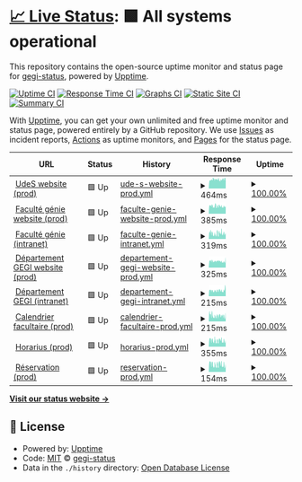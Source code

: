 # [📈 Live Status](https://gegi-status.github.io): <!--live status--> **🟩 All systems operational**

This repository contains the open-source uptime monitor and status page for [gegi-status](https://gegi-status.github.io), powered by [Upptime](https://github.com/upptime/upptime).

[![Uptime CI](https://github.com/gegi-status/gegi-status.github.io/workflows/Uptime%20CI/badge.svg)](https://github.com/gegi-status/gegi-status.github.io/actions?query=workflow%3A%22Uptime+CI%22)
[![Response Time CI](https://github.com/gegi-status/gegi-status.github.io/workflows/Response%20Time%20CI/badge.svg)](https://github.com/gegi-status/gegi-status.github.io/actions?query=workflow%3A%22Response+Time+CI%22)
[![Graphs CI](https://github.com/gegi-status/gegi-status.github.io/workflows/Graphs%20CI/badge.svg)](https://github.com/gegi-status/gegi-status.github.io/actions?query=workflow%3A%22Graphs+CI%22)
[![Static Site CI](https://github.com/gegi-status/gegi-status.github.io/workflows/Static%20Site%20CI/badge.svg)](https://github.com/gegi-status/gegi-status.github.io/actions?query=workflow%3A%22Static+Site+CI%22)
[![Summary CI](https://github.com/gegi-status/gegi-status.github.io/workflows/Summary%20CI/badge.svg)](https://github.com/gegi-status/gegi-status.github.io/actions?query=workflow%3A%22Summary+CI%22)

With [Upptime](https://upptime.js.org), you can get your own unlimited and free uptime monitor and status page, powered entirely by a GitHub repository. We use [Issues](https://github.com/gegi-status/gegi-status.github.io/issues) as incident reports, [Actions](https://github.com/gegi-status/gegi-status.github.io/actions) as uptime monitors, and [Pages](https://gegi-status.github.io) for the status page.

<!--start: status pages-->
<!-- This summary is generated by Upptime (https://github.com/upptime/upptime) -->
<!-- Do not edit this manually, your changes will be overwritten -->
<!-- prettier-ignore -->
| URL | Status | History | Response Time | Uptime |
| --- | ------ | ------- | ------------- | ------ |
| <img alt="" src="https://www.usherbrooke.ca/favicon.ico" height="13"> [UdeS website (prod)](https://www.usherbrooke.ca/) | 🟩 Up | [ude-s-website-prod.yml](https://github.com/gegi-status/gegi-status.github.io/commits/HEAD/history/ude-s-website-prod.yml) | <details><summary><img alt="Response time graph" src="./graphs/ude-s-website-prod/response-time-week.png" height="20"> 464ms</summary><br><a href="https://gegi-status.github.io/history/ude-s-website-prod"><img alt="Response time 507" src="https://img.shields.io/endpoint?url=https%3A%2F%2Fraw.githubusercontent.com%2Fgegi-status%2Fgegi-status.github.io%2FHEAD%2Fapi%2Fude-s-website-prod%2Fresponse-time.json"></a><br><a href="https://gegi-status.github.io/history/ude-s-website-prod"><img alt="24-hour response time 464" src="https://img.shields.io/endpoint?url=https%3A%2F%2Fraw.githubusercontent.com%2Fgegi-status%2Fgegi-status.github.io%2FHEAD%2Fapi%2Fude-s-website-prod%2Fresponse-time-day.json"></a><br><a href="https://gegi-status.github.io/history/ude-s-website-prod"><img alt="7-day response time 464" src="https://img.shields.io/endpoint?url=https%3A%2F%2Fraw.githubusercontent.com%2Fgegi-status%2Fgegi-status.github.io%2FHEAD%2Fapi%2Fude-s-website-prod%2Fresponse-time-week.json"></a><br><a href="https://gegi-status.github.io/history/ude-s-website-prod"><img alt="30-day response time 509" src="https://img.shields.io/endpoint?url=https%3A%2F%2Fraw.githubusercontent.com%2Fgegi-status%2Fgegi-status.github.io%2FHEAD%2Fapi%2Fude-s-website-prod%2Fresponse-time-month.json"></a><br><a href="https://gegi-status.github.io/history/ude-s-website-prod"><img alt="1-year response time 507" src="https://img.shields.io/endpoint?url=https%3A%2F%2Fraw.githubusercontent.com%2Fgegi-status%2Fgegi-status.github.io%2FHEAD%2Fapi%2Fude-s-website-prod%2Fresponse-time-year.json"></a></details> | <details><summary><a href="https://gegi-status.github.io/history/ude-s-website-prod">100.00%</a></summary><a href="https://gegi-status.github.io/history/ude-s-website-prod"><img alt="All-time uptime 99.96%" src="https://img.shields.io/endpoint?url=https%3A%2F%2Fraw.githubusercontent.com%2Fgegi-status%2Fgegi-status.github.io%2FHEAD%2Fapi%2Fude-s-website-prod%2Fuptime.json"></a><br><a href="https://gegi-status.github.io/history/ude-s-website-prod"><img alt="24-hour uptime 100.00%" src="https://img.shields.io/endpoint?url=https%3A%2F%2Fraw.githubusercontent.com%2Fgegi-status%2Fgegi-status.github.io%2FHEAD%2Fapi%2Fude-s-website-prod%2Fuptime-day.json"></a><br><a href="https://gegi-status.github.io/history/ude-s-website-prod"><img alt="7-day uptime 100.00%" src="https://img.shields.io/endpoint?url=https%3A%2F%2Fraw.githubusercontent.com%2Fgegi-status%2Fgegi-status.github.io%2FHEAD%2Fapi%2Fude-s-website-prod%2Fuptime-week.json"></a><br><a href="https://gegi-status.github.io/history/ude-s-website-prod"><img alt="30-day uptime 99.82%" src="https://img.shields.io/endpoint?url=https%3A%2F%2Fraw.githubusercontent.com%2Fgegi-status%2Fgegi-status.github.io%2FHEAD%2Fapi%2Fude-s-website-prod%2Fuptime-month.json"></a><br><a href="https://gegi-status.github.io/history/ude-s-website-prod"><img alt="1-year uptime 99.96%" src="https://img.shields.io/endpoint?url=https%3A%2F%2Fraw.githubusercontent.com%2Fgegi-status%2Fgegi-status.github.io%2FHEAD%2Fapi%2Fude-s-website-prod%2Fuptime-year.json"></a></details>
| <img alt="" src="https://favicons.githubusercontent.com/www.usherbrooke.ca" height="13"> [Faculté génie website (prod)](https://www.usherbrooke.ca/genie/) | 🟩 Up | [faculte-genie-website-prod.yml](https://github.com/gegi-status/gegi-status.github.io/commits/HEAD/history/faculte-genie-website-prod.yml) | <details><summary><img alt="Response time graph" src="./graphs/faculte-genie-website-prod/response-time-week.png" height="20"> 385ms</summary><br><a href="https://gegi-status.github.io/history/faculte-genie-website-prod"><img alt="Response time 344" src="https://img.shields.io/endpoint?url=https%3A%2F%2Fraw.githubusercontent.com%2Fgegi-status%2Fgegi-status.github.io%2FHEAD%2Fapi%2Ffaculte-genie-website-prod%2Fresponse-time.json"></a><br><a href="https://gegi-status.github.io/history/faculte-genie-website-prod"><img alt="24-hour response time 376" src="https://img.shields.io/endpoint?url=https%3A%2F%2Fraw.githubusercontent.com%2Fgegi-status%2Fgegi-status.github.io%2FHEAD%2Fapi%2Ffaculte-genie-website-prod%2Fresponse-time-day.json"></a><br><a href="https://gegi-status.github.io/history/faculte-genie-website-prod"><img alt="7-day response time 385" src="https://img.shields.io/endpoint?url=https%3A%2F%2Fraw.githubusercontent.com%2Fgegi-status%2Fgegi-status.github.io%2FHEAD%2Fapi%2Ffaculte-genie-website-prod%2Fresponse-time-week.json"></a><br><a href="https://gegi-status.github.io/history/faculte-genie-website-prod"><img alt="30-day response time 377" src="https://img.shields.io/endpoint?url=https%3A%2F%2Fraw.githubusercontent.com%2Fgegi-status%2Fgegi-status.github.io%2FHEAD%2Fapi%2Ffaculte-genie-website-prod%2Fresponse-time-month.json"></a><br><a href="https://gegi-status.github.io/history/faculte-genie-website-prod"><img alt="1-year response time 344" src="https://img.shields.io/endpoint?url=https%3A%2F%2Fraw.githubusercontent.com%2Fgegi-status%2Fgegi-status.github.io%2FHEAD%2Fapi%2Ffaculte-genie-website-prod%2Fresponse-time-year.json"></a></details> | <details><summary><a href="https://gegi-status.github.io/history/faculte-genie-website-prod">100.00%</a></summary><a href="https://gegi-status.github.io/history/faculte-genie-website-prod"><img alt="All-time uptime 99.97%" src="https://img.shields.io/endpoint?url=https%3A%2F%2Fraw.githubusercontent.com%2Fgegi-status%2Fgegi-status.github.io%2FHEAD%2Fapi%2Ffaculte-genie-website-prod%2Fuptime.json"></a><br><a href="https://gegi-status.github.io/history/faculte-genie-website-prod"><img alt="24-hour uptime 100.00%" src="https://img.shields.io/endpoint?url=https%3A%2F%2Fraw.githubusercontent.com%2Fgegi-status%2Fgegi-status.github.io%2FHEAD%2Fapi%2Ffaculte-genie-website-prod%2Fuptime-day.json"></a><br><a href="https://gegi-status.github.io/history/faculte-genie-website-prod"><img alt="7-day uptime 100.00%" src="https://img.shields.io/endpoint?url=https%3A%2F%2Fraw.githubusercontent.com%2Fgegi-status%2Fgegi-status.github.io%2FHEAD%2Fapi%2Ffaculte-genie-website-prod%2Fuptime-week.json"></a><br><a href="https://gegi-status.github.io/history/faculte-genie-website-prod"><img alt="30-day uptime 99.86%" src="https://img.shields.io/endpoint?url=https%3A%2F%2Fraw.githubusercontent.com%2Fgegi-status%2Fgegi-status.github.io%2FHEAD%2Fapi%2Ffaculte-genie-website-prod%2Fuptime-month.json"></a><br><a href="https://gegi-status.github.io/history/faculte-genie-website-prod"><img alt="1-year uptime 99.97%" src="https://img.shields.io/endpoint?url=https%3A%2F%2Fraw.githubusercontent.com%2Fgegi-status%2Fgegi-status.github.io%2FHEAD%2Fapi%2Ffaculte-genie-website-prod%2Fuptime-year.json"></a></details>
| <img alt="" src="https://favicons.githubusercontent.com/usherbrooke.sharepoint.com" height="13"> [Faculté génie (intranet)](https://usherbrooke.sharepoint.com/sites/fgen) | 🟩 Up | [faculte-genie-intranet.yml](https://github.com/gegi-status/gegi-status.github.io/commits/HEAD/history/faculte-genie-intranet.yml) | <details><summary><img alt="Response time graph" src="./graphs/faculte-genie-intranet/response-time-week.png" height="20"> 319ms</summary><br><a href="https://gegi-status.github.io/history/faculte-genie-intranet"><img alt="Response time 251" src="https://img.shields.io/endpoint?url=https%3A%2F%2Fraw.githubusercontent.com%2Fgegi-status%2Fgegi-status.github.io%2FHEAD%2Fapi%2Ffaculte-genie-intranet%2Fresponse-time.json"></a><br><a href="https://gegi-status.github.io/history/faculte-genie-intranet"><img alt="24-hour response time 322" src="https://img.shields.io/endpoint?url=https%3A%2F%2Fraw.githubusercontent.com%2Fgegi-status%2Fgegi-status.github.io%2FHEAD%2Fapi%2Ffaculte-genie-intranet%2Fresponse-time-day.json"></a><br><a href="https://gegi-status.github.io/history/faculte-genie-intranet"><img alt="7-day response time 319" src="https://img.shields.io/endpoint?url=https%3A%2F%2Fraw.githubusercontent.com%2Fgegi-status%2Fgegi-status.github.io%2FHEAD%2Fapi%2Ffaculte-genie-intranet%2Fresponse-time-week.json"></a><br><a href="https://gegi-status.github.io/history/faculte-genie-intranet"><img alt="30-day response time 275" src="https://img.shields.io/endpoint?url=https%3A%2F%2Fraw.githubusercontent.com%2Fgegi-status%2Fgegi-status.github.io%2FHEAD%2Fapi%2Ffaculte-genie-intranet%2Fresponse-time-month.json"></a><br><a href="https://gegi-status.github.io/history/faculte-genie-intranet"><img alt="1-year response time 251" src="https://img.shields.io/endpoint?url=https%3A%2F%2Fraw.githubusercontent.com%2Fgegi-status%2Fgegi-status.github.io%2FHEAD%2Fapi%2Ffaculte-genie-intranet%2Fresponse-time-year.json"></a></details> | <details><summary><a href="https://gegi-status.github.io/history/faculte-genie-intranet">100.00%</a></summary><a href="https://gegi-status.github.io/history/faculte-genie-intranet"><img alt="All-time uptime 100.00%" src="https://img.shields.io/endpoint?url=https%3A%2F%2Fraw.githubusercontent.com%2Fgegi-status%2Fgegi-status.github.io%2FHEAD%2Fapi%2Ffaculte-genie-intranet%2Fuptime.json"></a><br><a href="https://gegi-status.github.io/history/faculte-genie-intranet"><img alt="24-hour uptime 100.00%" src="https://img.shields.io/endpoint?url=https%3A%2F%2Fraw.githubusercontent.com%2Fgegi-status%2Fgegi-status.github.io%2FHEAD%2Fapi%2Ffaculte-genie-intranet%2Fuptime-day.json"></a><br><a href="https://gegi-status.github.io/history/faculte-genie-intranet"><img alt="7-day uptime 100.00%" src="https://img.shields.io/endpoint?url=https%3A%2F%2Fraw.githubusercontent.com%2Fgegi-status%2Fgegi-status.github.io%2FHEAD%2Fapi%2Ffaculte-genie-intranet%2Fuptime-week.json"></a><br><a href="https://gegi-status.github.io/history/faculte-genie-intranet"><img alt="30-day uptime 100.00%" src="https://img.shields.io/endpoint?url=https%3A%2F%2Fraw.githubusercontent.com%2Fgegi-status%2Fgegi-status.github.io%2FHEAD%2Fapi%2Ffaculte-genie-intranet%2Fuptime-month.json"></a><br><a href="https://gegi-status.github.io/history/faculte-genie-intranet"><img alt="1-year uptime 100.00%" src="https://img.shields.io/endpoint?url=https%3A%2F%2Fraw.githubusercontent.com%2Fgegi-status%2Fgegi-status.github.io%2FHEAD%2Fapi%2Ffaculte-genie-intranet%2Fuptime-year.json"></a></details>
| <img alt="" src="https://favicons.githubusercontent.com/www.usherbrooke.ca" height="13"> [Département GEGI website (prod)](https://www.usherbrooke.ca/genie-electrique-informatique/) | 🟩 Up | [departement-gegi-website-prod.yml](https://github.com/gegi-status/gegi-status.github.io/commits/HEAD/history/departement-gegi-website-prod.yml) | <details><summary><img alt="Response time graph" src="./graphs/departement-gegi-website-prod/response-time-week.png" height="20"> 325ms</summary><br><a href="https://gegi-status.github.io/history/departement-gegi-website-prod"><img alt="Response time 302" src="https://img.shields.io/endpoint?url=https%3A%2F%2Fraw.githubusercontent.com%2Fgegi-status%2Fgegi-status.github.io%2FHEAD%2Fapi%2Fdepartement-gegi-website-prod%2Fresponse-time.json"></a><br><a href="https://gegi-status.github.io/history/departement-gegi-website-prod"><img alt="24-hour response time 344" src="https://img.shields.io/endpoint?url=https%3A%2F%2Fraw.githubusercontent.com%2Fgegi-status%2Fgegi-status.github.io%2FHEAD%2Fapi%2Fdepartement-gegi-website-prod%2Fresponse-time-day.json"></a><br><a href="https://gegi-status.github.io/history/departement-gegi-website-prod"><img alt="7-day response time 325" src="https://img.shields.io/endpoint?url=https%3A%2F%2Fraw.githubusercontent.com%2Fgegi-status%2Fgegi-status.github.io%2FHEAD%2Fapi%2Fdepartement-gegi-website-prod%2Fresponse-time-week.json"></a><br><a href="https://gegi-status.github.io/history/departement-gegi-website-prod"><img alt="30-day response time 327" src="https://img.shields.io/endpoint?url=https%3A%2F%2Fraw.githubusercontent.com%2Fgegi-status%2Fgegi-status.github.io%2FHEAD%2Fapi%2Fdepartement-gegi-website-prod%2Fresponse-time-month.json"></a><br><a href="https://gegi-status.github.io/history/departement-gegi-website-prod"><img alt="1-year response time 302" src="https://img.shields.io/endpoint?url=https%3A%2F%2Fraw.githubusercontent.com%2Fgegi-status%2Fgegi-status.github.io%2FHEAD%2Fapi%2Fdepartement-gegi-website-prod%2Fresponse-time-year.json"></a></details> | <details><summary><a href="https://gegi-status.github.io/history/departement-gegi-website-prod">100.00%</a></summary><a href="https://gegi-status.github.io/history/departement-gegi-website-prod"><img alt="All-time uptime 99.96%" src="https://img.shields.io/endpoint?url=https%3A%2F%2Fraw.githubusercontent.com%2Fgegi-status%2Fgegi-status.github.io%2FHEAD%2Fapi%2Fdepartement-gegi-website-prod%2Fuptime.json"></a><br><a href="https://gegi-status.github.io/history/departement-gegi-website-prod"><img alt="24-hour uptime 100.00%" src="https://img.shields.io/endpoint?url=https%3A%2F%2Fraw.githubusercontent.com%2Fgegi-status%2Fgegi-status.github.io%2FHEAD%2Fapi%2Fdepartement-gegi-website-prod%2Fuptime-day.json"></a><br><a href="https://gegi-status.github.io/history/departement-gegi-website-prod"><img alt="7-day uptime 100.00%" src="https://img.shields.io/endpoint?url=https%3A%2F%2Fraw.githubusercontent.com%2Fgegi-status%2Fgegi-status.github.io%2FHEAD%2Fapi%2Fdepartement-gegi-website-prod%2Fuptime-week.json"></a><br><a href="https://gegi-status.github.io/history/departement-gegi-website-prod"><img alt="30-day uptime 99.82%" src="https://img.shields.io/endpoint?url=https%3A%2F%2Fraw.githubusercontent.com%2Fgegi-status%2Fgegi-status.github.io%2FHEAD%2Fapi%2Fdepartement-gegi-website-prod%2Fuptime-month.json"></a><br><a href="https://gegi-status.github.io/history/departement-gegi-website-prod"><img alt="1-year uptime 99.96%" src="https://img.shields.io/endpoint?url=https%3A%2F%2Fraw.githubusercontent.com%2Fgegi-status%2Fgegi-status.github.io%2FHEAD%2Fapi%2Fdepartement-gegi-website-prod%2Fuptime-year.json"></a></details>
| <img alt="" src="https://favicons.githubusercontent.com/www.usherbrooke.ca" height="13"> [Département GEGI (intranet)](https://www.usherbrooke.ca/intranet-genie-electrique-informatique/) | 🟩 Up | [departement-gegi-intranet.yml](https://github.com/gegi-status/gegi-status.github.io/commits/HEAD/history/departement-gegi-intranet.yml) | <details><summary><img alt="Response time graph" src="./graphs/departement-gegi-intranet/response-time-week.png" height="20"> 215ms</summary><br><a href="https://gegi-status.github.io/history/departement-gegi-intranet"><img alt="Response time 202" src="https://img.shields.io/endpoint?url=https%3A%2F%2Fraw.githubusercontent.com%2Fgegi-status%2Fgegi-status.github.io%2FHEAD%2Fapi%2Fdepartement-gegi-intranet%2Fresponse-time.json"></a><br><a href="https://gegi-status.github.io/history/departement-gegi-intranet"><img alt="24-hour response time 271" src="https://img.shields.io/endpoint?url=https%3A%2F%2Fraw.githubusercontent.com%2Fgegi-status%2Fgegi-status.github.io%2FHEAD%2Fapi%2Fdepartement-gegi-intranet%2Fresponse-time-day.json"></a><br><a href="https://gegi-status.github.io/history/departement-gegi-intranet"><img alt="7-day response time 215" src="https://img.shields.io/endpoint?url=https%3A%2F%2Fraw.githubusercontent.com%2Fgegi-status%2Fgegi-status.github.io%2FHEAD%2Fapi%2Fdepartement-gegi-intranet%2Fresponse-time-week.json"></a><br><a href="https://gegi-status.github.io/history/departement-gegi-intranet"><img alt="30-day response time 196" src="https://img.shields.io/endpoint?url=https%3A%2F%2Fraw.githubusercontent.com%2Fgegi-status%2Fgegi-status.github.io%2FHEAD%2Fapi%2Fdepartement-gegi-intranet%2Fresponse-time-month.json"></a><br><a href="https://gegi-status.github.io/history/departement-gegi-intranet"><img alt="1-year response time 202" src="https://img.shields.io/endpoint?url=https%3A%2F%2Fraw.githubusercontent.com%2Fgegi-status%2Fgegi-status.github.io%2FHEAD%2Fapi%2Fdepartement-gegi-intranet%2Fresponse-time-year.json"></a></details> | <details><summary><a href="https://gegi-status.github.io/history/departement-gegi-intranet">100.00%</a></summary><a href="https://gegi-status.github.io/history/departement-gegi-intranet"><img alt="All-time uptime 99.97%" src="https://img.shields.io/endpoint?url=https%3A%2F%2Fraw.githubusercontent.com%2Fgegi-status%2Fgegi-status.github.io%2FHEAD%2Fapi%2Fdepartement-gegi-intranet%2Fuptime.json"></a><br><a href="https://gegi-status.github.io/history/departement-gegi-intranet"><img alt="24-hour uptime 100.00%" src="https://img.shields.io/endpoint?url=https%3A%2F%2Fraw.githubusercontent.com%2Fgegi-status%2Fgegi-status.github.io%2FHEAD%2Fapi%2Fdepartement-gegi-intranet%2Fuptime-day.json"></a><br><a href="https://gegi-status.github.io/history/departement-gegi-intranet"><img alt="7-day uptime 100.00%" src="https://img.shields.io/endpoint?url=https%3A%2F%2Fraw.githubusercontent.com%2Fgegi-status%2Fgegi-status.github.io%2FHEAD%2Fapi%2Fdepartement-gegi-intranet%2Fuptime-week.json"></a><br><a href="https://gegi-status.github.io/history/departement-gegi-intranet"><img alt="30-day uptime 99.86%" src="https://img.shields.io/endpoint?url=https%3A%2F%2Fraw.githubusercontent.com%2Fgegi-status%2Fgegi-status.github.io%2FHEAD%2Fapi%2Fdepartement-gegi-intranet%2Fuptime-month.json"></a><br><a href="https://gegi-status.github.io/history/departement-gegi-intranet"><img alt="1-year uptime 99.97%" src="https://img.shields.io/endpoint?url=https%3A%2F%2Fraw.githubusercontent.com%2Fgegi-status%2Fgegi-status.github.io%2FHEAD%2Fapi%2Fdepartement-gegi-intranet%2Fuptime-year.json"></a></details>
| <img alt="" src="https://favicons.githubusercontent.com/www.gegi.usherbrooke.ca" height="13"> [Calendrier facultaire (prod)](https://www.gegi.usherbrooke.ca/calendrier-facultaire/) | 🟩 Up | [calendrier-facultaire-prod.yml](https://github.com/gegi-status/gegi-status.github.io/commits/HEAD/history/calendrier-facultaire-prod.yml) | <details><summary><img alt="Response time graph" src="./graphs/calendrier-facultaire-prod/response-time-week.png" height="20"> 215ms</summary><br><a href="https://gegi-status.github.io/history/calendrier-facultaire-prod"><img alt="Response time 166" src="https://img.shields.io/endpoint?url=https%3A%2F%2Fraw.githubusercontent.com%2Fgegi-status%2Fgegi-status.github.io%2FHEAD%2Fapi%2Fcalendrier-facultaire-prod%2Fresponse-time.json"></a><br><a href="https://gegi-status.github.io/history/calendrier-facultaire-prod"><img alt="24-hour response time 205" src="https://img.shields.io/endpoint?url=https%3A%2F%2Fraw.githubusercontent.com%2Fgegi-status%2Fgegi-status.github.io%2FHEAD%2Fapi%2Fcalendrier-facultaire-prod%2Fresponse-time-day.json"></a><br><a href="https://gegi-status.github.io/history/calendrier-facultaire-prod"><img alt="7-day response time 215" src="https://img.shields.io/endpoint?url=https%3A%2F%2Fraw.githubusercontent.com%2Fgegi-status%2Fgegi-status.github.io%2FHEAD%2Fapi%2Fcalendrier-facultaire-prod%2Fresponse-time-week.json"></a><br><a href="https://gegi-status.github.io/history/calendrier-facultaire-prod"><img alt="30-day response time 178" src="https://img.shields.io/endpoint?url=https%3A%2F%2Fraw.githubusercontent.com%2Fgegi-status%2Fgegi-status.github.io%2FHEAD%2Fapi%2Fcalendrier-facultaire-prod%2Fresponse-time-month.json"></a><br><a href="https://gegi-status.github.io/history/calendrier-facultaire-prod"><img alt="1-year response time 166" src="https://img.shields.io/endpoint?url=https%3A%2F%2Fraw.githubusercontent.com%2Fgegi-status%2Fgegi-status.github.io%2FHEAD%2Fapi%2Fcalendrier-facultaire-prod%2Fresponse-time-year.json"></a></details> | <details><summary><a href="https://gegi-status.github.io/history/calendrier-facultaire-prod">100.00%</a></summary><a href="https://gegi-status.github.io/history/calendrier-facultaire-prod"><img alt="All-time uptime 100.00%" src="https://img.shields.io/endpoint?url=https%3A%2F%2Fraw.githubusercontent.com%2Fgegi-status%2Fgegi-status.github.io%2FHEAD%2Fapi%2Fcalendrier-facultaire-prod%2Fuptime.json"></a><br><a href="https://gegi-status.github.io/history/calendrier-facultaire-prod"><img alt="24-hour uptime 100.00%" src="https://img.shields.io/endpoint?url=https%3A%2F%2Fraw.githubusercontent.com%2Fgegi-status%2Fgegi-status.github.io%2FHEAD%2Fapi%2Fcalendrier-facultaire-prod%2Fuptime-day.json"></a><br><a href="https://gegi-status.github.io/history/calendrier-facultaire-prod"><img alt="7-day uptime 100.00%" src="https://img.shields.io/endpoint?url=https%3A%2F%2Fraw.githubusercontent.com%2Fgegi-status%2Fgegi-status.github.io%2FHEAD%2Fapi%2Fcalendrier-facultaire-prod%2Fuptime-week.json"></a><br><a href="https://gegi-status.github.io/history/calendrier-facultaire-prod"><img alt="30-day uptime 100.00%" src="https://img.shields.io/endpoint?url=https%3A%2F%2Fraw.githubusercontent.com%2Fgegi-status%2Fgegi-status.github.io%2FHEAD%2Fapi%2Fcalendrier-facultaire-prod%2Fuptime-month.json"></a><br><a href="https://gegi-status.github.io/history/calendrier-facultaire-prod"><img alt="1-year uptime 100.00%" src="https://img.shields.io/endpoint?url=https%3A%2F%2Fraw.githubusercontent.com%2Fgegi-status%2Fgegi-status.github.io%2FHEAD%2Fapi%2Fcalendrier-facultaire-prod%2Fuptime-year.json"></a></details>
| <img alt="" src="https://favicons.githubusercontent.com/www.gegi.usherbrooke.ca" height="13"> [Horarius (prod)](https://www.gegi.usherbrooke.ca/horarius/) | 🟩 Up | [horarius-prod.yml](https://github.com/gegi-status/gegi-status.github.io/commits/HEAD/history/horarius-prod.yml) | <details><summary><img alt="Response time graph" src="./graphs/horarius-prod/response-time-week.png" height="20"> 355ms</summary><br><a href="https://gegi-status.github.io/history/horarius-prod"><img alt="Response time 473" src="https://img.shields.io/endpoint?url=https%3A%2F%2Fraw.githubusercontent.com%2Fgegi-status%2Fgegi-status.github.io%2FHEAD%2Fapi%2Fhorarius-prod%2Fresponse-time.json"></a><br><a href="https://gegi-status.github.io/history/horarius-prod"><img alt="24-hour response time 340" src="https://img.shields.io/endpoint?url=https%3A%2F%2Fraw.githubusercontent.com%2Fgegi-status%2Fgegi-status.github.io%2FHEAD%2Fapi%2Fhorarius-prod%2Fresponse-time-day.json"></a><br><a href="https://gegi-status.github.io/history/horarius-prod"><img alt="7-day response time 355" src="https://img.shields.io/endpoint?url=https%3A%2F%2Fraw.githubusercontent.com%2Fgegi-status%2Fgegi-status.github.io%2FHEAD%2Fapi%2Fhorarius-prod%2Fresponse-time-week.json"></a><br><a href="https://gegi-status.github.io/history/horarius-prod"><img alt="30-day response time 302" src="https://img.shields.io/endpoint?url=https%3A%2F%2Fraw.githubusercontent.com%2Fgegi-status%2Fgegi-status.github.io%2FHEAD%2Fapi%2Fhorarius-prod%2Fresponse-time-month.json"></a><br><a href="https://gegi-status.github.io/history/horarius-prod"><img alt="1-year response time 473" src="https://img.shields.io/endpoint?url=https%3A%2F%2Fraw.githubusercontent.com%2Fgegi-status%2Fgegi-status.github.io%2FHEAD%2Fapi%2Fhorarius-prod%2Fresponse-time-year.json"></a></details> | <details><summary><a href="https://gegi-status.github.io/history/horarius-prod">100.00%</a></summary><a href="https://gegi-status.github.io/history/horarius-prod"><img alt="All-time uptime 100.00%" src="https://img.shields.io/endpoint?url=https%3A%2F%2Fraw.githubusercontent.com%2Fgegi-status%2Fgegi-status.github.io%2FHEAD%2Fapi%2Fhorarius-prod%2Fuptime.json"></a><br><a href="https://gegi-status.github.io/history/horarius-prod"><img alt="24-hour uptime 100.00%" src="https://img.shields.io/endpoint?url=https%3A%2F%2Fraw.githubusercontent.com%2Fgegi-status%2Fgegi-status.github.io%2FHEAD%2Fapi%2Fhorarius-prod%2Fuptime-day.json"></a><br><a href="https://gegi-status.github.io/history/horarius-prod"><img alt="7-day uptime 100.00%" src="https://img.shields.io/endpoint?url=https%3A%2F%2Fraw.githubusercontent.com%2Fgegi-status%2Fgegi-status.github.io%2FHEAD%2Fapi%2Fhorarius-prod%2Fuptime-week.json"></a><br><a href="https://gegi-status.github.io/history/horarius-prod"><img alt="30-day uptime 100.00%" src="https://img.shields.io/endpoint?url=https%3A%2F%2Fraw.githubusercontent.com%2Fgegi-status%2Fgegi-status.github.io%2FHEAD%2Fapi%2Fhorarius-prod%2Fuptime-month.json"></a><br><a href="https://gegi-status.github.io/history/horarius-prod"><img alt="1-year uptime 100.00%" src="https://img.shields.io/endpoint?url=https%3A%2F%2Fraw.githubusercontent.com%2Fgegi-status%2Fgegi-status.github.io%2FHEAD%2Fapi%2Fhorarius-prod%2Fuptime-year.json"></a></details>
| <img alt="" src="https://favicons.githubusercontent.com/www.gegi.usherbrooke.ca" height="13"> [Réservation (prod)](https://www.gegi.usherbrooke.ca/reservation/) | 🟩 Up | [reservation-prod.yml](https://github.com/gegi-status/gegi-status.github.io/commits/HEAD/history/reservation-prod.yml) | <details><summary><img alt="Response time graph" src="./graphs/reservation-prod/response-time-week.png" height="20"> 154ms</summary><br><a href="https://gegi-status.github.io/history/reservation-prod"><img alt="Response time 113" src="https://img.shields.io/endpoint?url=https%3A%2F%2Fraw.githubusercontent.com%2Fgegi-status%2Fgegi-status.github.io%2FHEAD%2Fapi%2Freservation-prod%2Fresponse-time.json"></a><br><a href="https://gegi-status.github.io/history/reservation-prod"><img alt="24-hour response time 143" src="https://img.shields.io/endpoint?url=https%3A%2F%2Fraw.githubusercontent.com%2Fgegi-status%2Fgegi-status.github.io%2FHEAD%2Fapi%2Freservation-prod%2Fresponse-time-day.json"></a><br><a href="https://gegi-status.github.io/history/reservation-prod"><img alt="7-day response time 154" src="https://img.shields.io/endpoint?url=https%3A%2F%2Fraw.githubusercontent.com%2Fgegi-status%2Fgegi-status.github.io%2FHEAD%2Fapi%2Freservation-prod%2Fresponse-time-week.json"></a><br><a href="https://gegi-status.github.io/history/reservation-prod"><img alt="30-day response time 128" src="https://img.shields.io/endpoint?url=https%3A%2F%2Fraw.githubusercontent.com%2Fgegi-status%2Fgegi-status.github.io%2FHEAD%2Fapi%2Freservation-prod%2Fresponse-time-month.json"></a><br><a href="https://gegi-status.github.io/history/reservation-prod"><img alt="1-year response time 113" src="https://img.shields.io/endpoint?url=https%3A%2F%2Fraw.githubusercontent.com%2Fgegi-status%2Fgegi-status.github.io%2FHEAD%2Fapi%2Freservation-prod%2Fresponse-time-year.json"></a></details> | <details><summary><a href="https://gegi-status.github.io/history/reservation-prod">100.00%</a></summary><a href="https://gegi-status.github.io/history/reservation-prod"><img alt="All-time uptime 100.00%" src="https://img.shields.io/endpoint?url=https%3A%2F%2Fraw.githubusercontent.com%2Fgegi-status%2Fgegi-status.github.io%2FHEAD%2Fapi%2Freservation-prod%2Fuptime.json"></a><br><a href="https://gegi-status.github.io/history/reservation-prod"><img alt="24-hour uptime 100.00%" src="https://img.shields.io/endpoint?url=https%3A%2F%2Fraw.githubusercontent.com%2Fgegi-status%2Fgegi-status.github.io%2FHEAD%2Fapi%2Freservation-prod%2Fuptime-day.json"></a><br><a href="https://gegi-status.github.io/history/reservation-prod"><img alt="7-day uptime 100.00%" src="https://img.shields.io/endpoint?url=https%3A%2F%2Fraw.githubusercontent.com%2Fgegi-status%2Fgegi-status.github.io%2FHEAD%2Fapi%2Freservation-prod%2Fuptime-week.json"></a><br><a href="https://gegi-status.github.io/history/reservation-prod"><img alt="30-day uptime 100.00%" src="https://img.shields.io/endpoint?url=https%3A%2F%2Fraw.githubusercontent.com%2Fgegi-status%2Fgegi-status.github.io%2FHEAD%2Fapi%2Freservation-prod%2Fuptime-month.json"></a><br><a href="https://gegi-status.github.io/history/reservation-prod"><img alt="1-year uptime 100.00%" src="https://img.shields.io/endpoint?url=https%3A%2F%2Fraw.githubusercontent.com%2Fgegi-status%2Fgegi-status.github.io%2FHEAD%2Fapi%2Freservation-prod%2Fuptime-year.json"></a></details>

<!--end: status pages-->

[**Visit our status website →**](https://gegi-status.github.io)

## 📄 License

- Powered by: [Upptime](https://github.com/upptime/upptime)
- Code: [MIT](./LICENSE) © [gegi-status](https://gegi-status.github.io)
- Data in the `./history` directory: [Open Database License](https://opendatacommons.org/licenses/odbl/1-0/)
